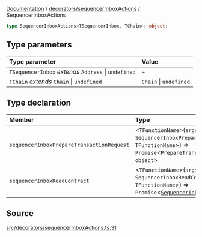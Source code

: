 [Documentation](../../../README.md) / [decorators/sequencerInboxActions](../README.md) / SequencerInboxActions

```ts
type SequencerInboxActions<TSequencerInbox, TChain>: object;
```

## Type parameters

| Type parameter                                       | Value                  |
| :--------------------------------------------------- | :--------------------- |
| `TSequencerInbox` _extends_ `Address` \| `undefined` | -                      |
| `TChain` _extends_ `Chain` \| `undefined`            | `Chain` \| `undefined` |

## Type declaration

| Member                                    | Type                                                                                                                                                                                                                                                                      |
| :---------------------------------------- | :------------------------------------------------------------------------------------------------------------------------------------------------------------------------------------------------------------------------------------------------------------------------ |
| `sequencerInboxPrepareTransactionRequest` | \<`TFunctionName`\>(`args`: `SequencerInboxPrepareTransactionRequestArgs`\<`TSequencerInbox`, `TFunctionName`\>) => `Promise`\<`PrepareTransactionRequestReturnType`\<`TChain`\> & `object`\>                                                                             |
| `sequencerInboxReadContract`              | \<`TFunctionName`\>(`args`: `SequencerInboxReadContractArgs`\<`TSequencerInbox`, `TFunctionName`\>) => `Promise`\<[`SequencerInboxReadContractReturnType`](../../../sequencerInboxReadContract/type-aliases/SequencerInboxReadContractReturnType.md)\<`TFunctionName`\>\> |

## Source

[src/decorators/sequencerInboxActions.ts:31](https://github.com/anegg0/arbitrum-orbit-sdk/blob/8d986d322aefb470a79fa3dc36918f72097df8c1/src/decorators/sequencerInboxActions.ts#L31)
